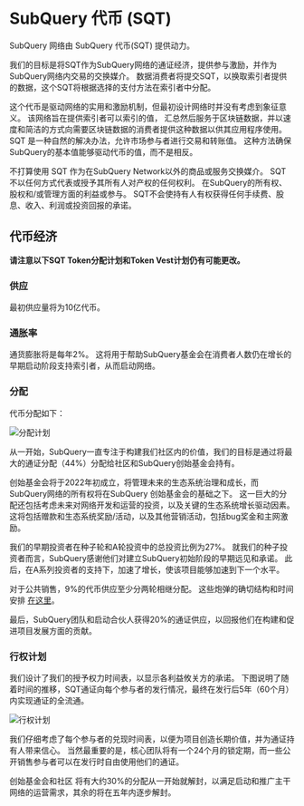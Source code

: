 # SubQuery 代币 (SQT)

SubQuery 网络由 SubQuery 代币(SQT) 提供动力。

我们的目标是将SQT作为SubQuery网络的通证经济，提供参与激励，并作为SubQuery网络内交易的交换媒介。 数据消费者将提交SQT，以换取索引者提供的数据，这个SQT将根据选择的支付方法在索引者中分配。

这个代币是驱动网络的实用和激励机制，但最初设计网络时并没有考虑到象征意义。 该网络旨在提供索引者可以索引的值， 汇总然后服务于区块链数据，并以速度和简洁的方式向需要区块链数据的消费者提供这种数据以供其应用程序使用。 SQT 是一种自然的解决办法，允许市场参与者进行交易和转账值。 这种方法确保SubQuery的基本值能够驱动代币的值，而不是相反。

不打算使用 SQT 作为在SubQuery Network以外的商品或服务交换媒介。 SQT 不以任何方式代表或授予其所有人对产权的任何权利。 在SubQuery的所有权、股权和/或管理方面的利益或参与。 SQT不会使持有人有权获得任何手续费、股息、收入、利润或投资回报的承诺。

## 代币经济

**请注意以下SQT Token分配计划和Token Vest计划仍有可能更改。**

### 供应

最初供应量将为10亿代币。

### 通胀率

通货膨胀将是每年2%。 这将用于帮助SubQuery基金会在消费者人数仍在增长的早期启动阶段支持索引者，从而启动网络。

### 分配

代币分配如下：

![分配计划](/assets/img/token_allocation.png)

从一开始，SubQuery一直专注于构建我们社区内的价值，我们的目标是通过将最大的通证分配（44%）分配给社区和SubQuery创始基金会持有。

创始基金会将于2022年初成立，将管理未来的生态系统治理和成长，而SubQuery网络的所有权将在SubQuery 创始基金会的基础之下。 这一巨大的分配还包括考虑未来对网络开发和运营的投资，以及关键的生态系统增长驱动因素。 这将包括赠款和生态系统奖励/活动，以及其他营销活动，包括bug奖金和主网激励。

我们的早期投资者在种子轮和A轮投资中的总投资比例为27%。 就我们的种子投资者而言，SubQuery感谢他们对建立SubQuery初始阶段的早期远见和承诺。 此后，在A系列投资者的支持下，加速了增长，使该项目能够加速到下一个水平。

对于公共销售，9%的代币供应至少分两轮相继分配。 这些炮弹的确切结构和时间安排 [在这里](https://subquery.medium.com/subquery-publishes-the-sqt-public-sale-date-and-sale-guide-64b8aff10882)。

最后，SubQuery团队和启动合伙人获得20%的通证供应，以回报他们在构建和促进项目发展方面的贡献。

### 行权计划

我们设计了我们的授予权力时间表，以显示各利益攸关方的承诺。 下图说明了随着时间的推移，SQT通证向每个参与者的发行情况，最终在发行后5年（60个月）内实现通证的全流通。

![行权计划](/assets/img/vesting_schedule.png)

我们仔细考虑了每个参与者的兑现时间表，以便为项目创造长期价值，并为通证持有人带来信心。 当然最重要的是，核心团队将有一个24个月的锁定期，而一些公开销售参与者可以在发行时自由使用他们的通证。

创始基金会和社区 将有大约30%的分配从一开始就解封，以满足启动和推广主干网络的运营需求，其余的将在五年内逐步解封。
